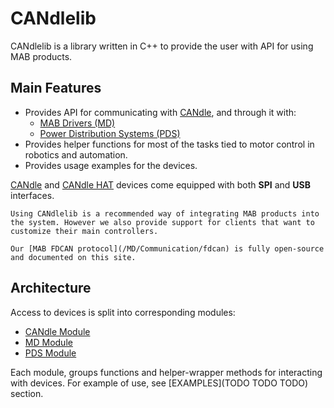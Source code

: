 # CANdlelib

CANdlelib is a library written in C++ to provide the user with API for using MAB products.

## Main Features

- Provides API for communicating with [CANdle](/CANdle/intro.md), and through it with:
  - [MAB Drivers (MD)](/MD/intro.md)
  - [Power Distribution Systems (PDS)](/PDS/intro)
- Provides helper functions for most of the tasks tied to motor control in robotics and automation.
- Provides usage examples for the devices.

[CANdle](/CANdle/intro) and [CANdle HAT](/CANdle/intro) devices come equipped with both **SPI** and
**USB** interfaces.

```{note}
Using CANdlelib is a recommended way of integrating MAB products into the system. However we also provide support for clients that want to customize their main controllers.

Our [MAB FDCAN protocol](/MD/Communication/fdcan) is fully open-source and documented on this site.
```

## Architecture

Access to devices is split into corresponding modules:

- [CANdle Module](CANdlelib/CANdleModule.md)
- [MD Module](CANdlelib/MDModule.md)
- [PDS Module](CANdlelib/PDSModule.md)

Each module, groups functions and helper-wrapper methods for interacting with devices. For example
of use, see \[EXAMPLES\](TODO TODO TODO) section.
